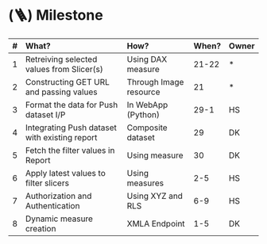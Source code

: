 # (**🪜**) **Milestone**

| # | What?                                         | How?                   | When? | Owner |
|:--|:-----|:----------------------------------------------|:-----------------------|:------|
| 1 | Retreiving selected values from Slicer(s)     | Using DAX measure      | 21-22 |   *   |
| 2 | Constructing GET URL and passing values       | Through Image resource | 21    |   *   |
| 3 | Format the data for Push dataset I/P          | In WebApp (Python)     | 29-1  |   HS  |
| 4 | Integrating Push dataset with existing report | Composite dataset      | 29    |   DK  |
| 5 | Fetch the filter values in Report             | Using measure          | 30    |   DK  |
| 6 | Apply latest values to filter slicers         | Using measures         | 2-5   |   HS  |
| 7 | Authorization and Authentication              | Using XYZ and RLS      | 6-9   |   HS  |
| 8 | Dynamic measure creation                      | XMLA Endpoint          | 1-5   |   DK  |
